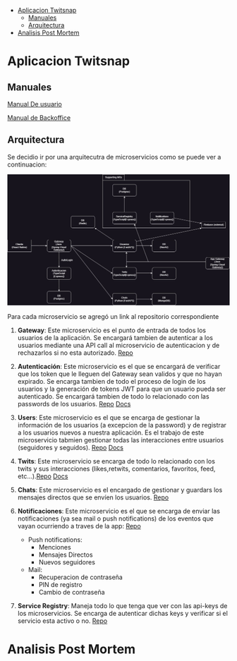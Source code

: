 <!-- START doctoc generated TOC please keep comment here to allow auto update -->
<!-- DON'T EDIT THIS SECTION, INSTEAD RE-RUN doctoc TO UPDATE -->

- [Aplicacion Twitsnap](#aplicacion-twitsnap)
  - [Manuales](#manuales)
  - [Arquitectura](#arquitectura)
- [Analisis Post Mortem](#analisis-post-mortem)

<!-- END doctoc generated TOC please keep comment here to allow auto update -->

# Aplicacion Twitsnap

## Manuales

[Manual De usuario](https://twitsnap.github.io/docs/user_manual)

[Manual de Backoffice](https://twitsnap.github.io/docs/backoffice_manual)

## Arquitectura

Se decidio ir por una arquitecutra de microservicios como se puede ver a continuacion:

![arquitectura](docs/images/Arquitectura%20Aplicacion.jpg)

Para cada microservicio se agregó un link al repositorio correspondiente

1) **Gateway**: Este microservicio es el punto de entrada de todos los usuarios de la aplicación. Se encargará tambien de autenticar a los usuarios mediante una API call al microservicio de autenticacion y de rechazarlos si no esta autorizado. [Repo](https://github.com/TwitSnap/TwitSnap-Gateway)
2) **Autenticación**: Este microservicio es el que se encargará de verificar que los token que le lleguen del Gateway sean validos y que no hayan expirado. Se encarga tambien de todo el proceso de login de los usuarios y la generación de tokens JWT para que un usuario pueda ser autenticado. Se encargará tambien de todo lo relacionado con las passwords de los usuarios. [Repo](https://github.com/TwitSnap/TwitSnap-Auth-API) [Docs](https://twitsnap-auth-api-m6v0.onrender.com/api-docs)
3) **Users**: Este microservicio es el que se encarga de gestionar la información de los usuarios (a excepcion de la password) y de registrar a los usuarios nuevos a nuestra aplicación. Es el trabajo de este microservicio tabmien gestionar todas las interacciones entre usuarios (seguidores y seguidos). [Repo](https://github.com/TwitSnap/TwitSnap-User-API) [Docs](https://twitsnap-user-api-af1u.onrender.com/docs)
4) **Twits**: Este microservicio se encarga de todo lo relacionado con los twits y sus interacciones (likes,retwits, comentarios, favoritos, feed, etc...).[Repo](https://github.com/TwitSnap/TwitSnap-Twits-API) [Docs](https://twitsnap-twits-api.onrender.com/api-docs/)
5) **Chats**: Este microservicio es el encargado de gestionar y guardars los mensajes directos que se envíen los usuarios. [Repo](https://github.com/TwitSnap/TwitSnap-Chat)
6) **Notificaciones**: Este microservicio es el que se encarga de enviar las notificaciones (ya sea mail o push notifications) de los eventos que vayan ocurriendo a traves de la app: [Repo](https://github.com/TwitSnap/TwitSnap-Notifs-API)
   * Push notifications:
     * Menciones
     * Mensajes Directos
     * Nuevos seguidores
   * Mail:
     * Recuperacion de contraseña
     * PIN de registro
     * Cambio de contraseña

7) **Service Registry**: Maneja todo lo que tenga que ver con las api-keys de los microservicios. Se encarga de autenticar dichas keys y verificar si el servicio esta activo o no. [Repo](https://github.com/TwitSnap/TwitSnap-ServiceRegistry-API)


# Analisis Post Mortem
